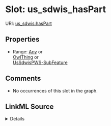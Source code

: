 

# Slot: us_sdwis_hasPart





URI: [us_sdwis:hasPart](http://sawgraph.spatialai.org/v1/us-sdwis#hasPart)



<!-- no inheritance hierarchy -->








## Properties

* Range: [Any](../classes/Any.md)&nbsp;or&nbsp;<br />[OwlThing](../classes/OwlThing.md)&nbsp;or&nbsp;<br />[UsSdwisPWS-SubFeature](../classes/UsSdwisPWS-SubFeature.md)





## Comments

* No occurrences of this slot in the graph.



## LinkML Source

<details>

```yaml
name: us_sdwis_hasPart
comments:
- No occurrences of this slot in the graph.
from_schema: okns:hydrology-kg
exact_mappings:
- http://sawgraph.spatialai.org/v1/us-sdwis#hasPart
rank: 1000
slot_uri: us_sdwis:hasPart
alias: us_sdwis_hasPart
inverse: us_sdwis_partOf
union_of:
- owl_Thing
- __B4321a9eb518ec74b0f636677676d03cc
- us_sdwis_PublicWaterSystem
- geo_Feature
- geo_SpatialObject
range: Any
any_of:
- range: owl_Thing
- range: us_sdwis_PWS-SubFeature

```
</details>
